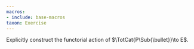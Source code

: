 ```yaml
---
macros:
- include: base-macros
taxon: Exercise
---
```


Explicitly construct the functorial action of $\TotCat{P\Sub{\bullet}}\to E$.
